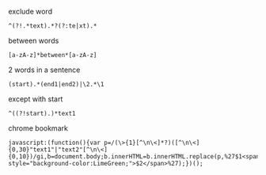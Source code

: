 exclude word
```
^(?!.*text).*?(?:te|xt).*
```

between words
```
[a-zA-z]*between*[a-zA-z]
```

2 words in a sentence
```
(start).*(end1|end2)|\2.*\1
```

except with start
```
^((?!start).)*text1
```

chrome bookmark
```
javascript:(function(){var p=/(\>{1}[^\n\<]*?)([^\n\<]{0,30}"text1"|"text2"[^\n\<]{0,10})/gi,b=document.body;b.innerHTML=b.innerHTML.replace(p,%27$1<span style="background-color:LimeGreen;">$2</span>%27);})();
```
